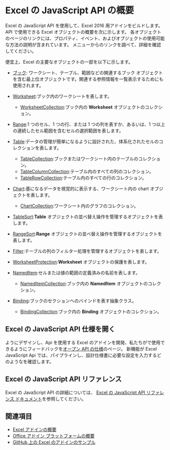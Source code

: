 # <a name="excel-javascript-api-overview"></a>Excel の JavaScript API の概要

Excel の JavaScript API を使用して、Excel 2016 用アドインをビルドします。 API で使用できる Excel オブジェクトの概要を次に示します。 各オブジェクトのページのリンクには、プロパティ、イベント、およびオブジェクトの使用可能な方法の説明が含まれています。 メニューからのリンクを調べて、詳細を確認してください。

便宜上、Excel の主要なオブジェクトの一部を以下に示します。 

- [ブック](/javascript/api/excel/excel.workbook): ワークシート、テーブル、範囲などの関連するブック オブジェクトを含む最上位オブジェクトです。関連する参照情報を一覧表示するためにも使用されます。

- [Worksheet](/javascript/api/excel/excel.worksheet):ブック内のワークシートを表します。 
    - [WorksheetCollection](/javascript/api/excel/excel.worksheetcollection):ブック内の **Worksheet** オブジェクトのコレクション。

- [Range](/javascript/api/excel/excel.range):1 つのセル、1 つの行、または 1 つの列を表すか、あるいは、1 つ以上の連続したセル範囲を含むセルの選択範囲を表します。

- [Table](/javascript/api/excel/excel.table):データの管理が簡単になるように設計された、体系化されたセルのコレクションを表します。
    - [TableCollection](/javascript/api/excel/excel.tablecollection):ブックまたはワークシート内のテーブルのコレクション。
    - [TableColumnCollection](/javascript/api/excel/excel.tablecolumncollection):テーブル内のすべての列のコレクション。
    - [TableRowCollection](/javascript/api/excel/excel.tablerowcollection):テーブル内のすべての行のコレクション。

- [Chart](/javascript/api/excel/excel.chart):基になるデータを視覚的に表示する、ワークシート内の chart オブジェクトを表します。
    - [ChartCollection](/javascript/api/excel/excel.chartcollection):ワークシート内のグラフのコレクション。

- [TableSort](/javascript/api/excel/excel.tablesort):**Table** オブジェクトの並べ替え操作を管理するオブジェクトを表します。

- [RangeSort](/javascript/api/excel/excel.rangesort):**Range** オブジェクトの並べ替え操作を管理するオブジェクトを表します。

- [Filter](/javascript/api/excel/excel.filter):テーブルの列のフィルター処理を管理するオブジェクトを表します。

- [WorksheetProtection](/javascript/api/excel/excel.worksheetprotection):**Worksheet** オブジェクトの保護を表します。

- [NamedItem](/javascript/api/excel/excel.nameditem):セルまたは値の範囲の定義済みの名前を表します。 
    - [NamedItemCollection](/javascript/api/excel/excel.nameditemcollection):ブック内の **NamedItem** オブジェクトのコレクション。

- [Binding](/javascript/api/excel/excel.binding):ブックのセクションへのバインドを表す抽象クラス。
    - [BindingCollection](/javascript/api/excel/excel.bindingcollection):ブック内の **Binding** オブジェクトのコレクション。

## <a name="excel-javascript-api-open-specifications"></a>Excel の JavaScript API 仕様を開く

ようにデザインし、Api を使用する Excel のアドインを開発、私たちがで使用できるようにフィードバックを[オープン API の仕様](../openspec.md)のページ。 新機能が Excel JavaScript Api では、パイプラインし、設計仕様書に必要な設定を入力するどのようなを確認します。

## <a name="excel-javascript-api-reference"></a>Excel の JavaScript API リファレンス

Excel の JavaScript API の詳細については、 [Excel の JavaScript API リファレンス ドキュメント](/javascript/api/excel)を参照してください。

## <a name="see-also"></a>関連項目

- [Excel アドインの概要](https://docs.microsoft.com/office/dev/add-ins/excel/excel-add-ins-overview)
- [Office アドイン プラットフォームの概要](https://docs.microsoft.com/office/dev/add-ins/overview/office-add-ins)
- [GitHub 上の Excel のアドインのサンプル](https://github.com/OfficeDev?utf8=%E2%9C%93&q=Excel)

